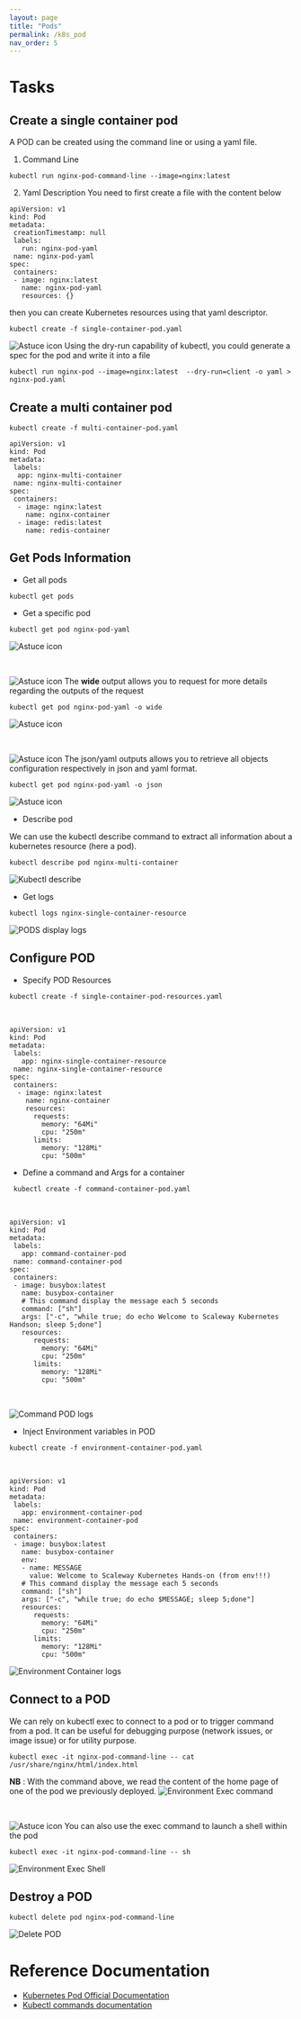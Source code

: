 ```yaml
---
layout: page
title: "Pods"
permalink: /k8s_pod
nav_order: 5
---
```

# Tasks
## Create a single container pod
A POD can be created  using the command line or using a yaml file.
1. Command Line 
```
kubectl run nginx-pod-command-line --image=nginx:latest
```
2. Yaml Description
You need to first create a file with the content below
```
apiVersion: v1
kind: Pod
metadata:
 creationTimestamp: null
 labels:
   run: nginx-pod-yaml
 name: nginx-pod-yaml
spec:
 containers:
 - image: nginx:latest
   name: nginx-pod-yaml
   resources: {}
```
then you can create Kubernetes resources using that yaml descriptor.
```
kubectl create -f single-container-pod.yaml
```
![Astuce icon](assets/images/astuce_icon.png) Using the dry-run capability of kubectl, you could generate  a spec for the pod and write it into a file 

```
kubectl run nginx-pod --image=nginx:latest  --dry-run=client -o yaml > nginx-pod.yaml
```
## Create a multi container pod
```
kubectl create -f multi-container-pod.yaml
```
```
apiVersion: v1
kind: Pod
metadata:
 labels:
  app: nginx-multi-container
 name: nginx-multi-container
spec:
 containers:
  - image: nginx:latest
    name: nginx-container
  - image: redis:latest
    name: redis-container
```
## Get Pods Information
- Get all pods
```
kubectl get pods
```
- Get a specific pod
```
kubectl get pod nginx-pod-yaml
```
![Astuce icon](assets/images/pods/kubectl_get_pods.png)

<br/>

![Astuce icon](assets/images/astuce_icon.png) The **wide** output allows you to request for more details regarding the outputs of the request
```
kubectl get pod nginx-pod-yaml -o wide
```
![Astuce icon](assets/images/pods/kubectl_get_specific_pods_wiide.png)

<br/>

![Astuce icon](assets/images/astuce_icon.png) The json/yaml outputs allows you  to retrieve all objects configuration respectively in json and yaml format.
```
kubectl get pod nginx-pod-yaml -o json
```
![Astuce icon](assets/images/pods/kubectl_get_specific_pods_json.png)

- Describe pod

We can use the kubectl describe command to extract all information about a kubernetes resource  (here a pod).
```
kubectl describe pod nginx-multi-container
```
![Kubectl describe](assets/images/pods/kubectl_describe_pod.png)
- Get logs 
```
kubectl logs nginx-single-container-resource
```
![PODS display logs](assets/images/pods/kubectl_logs_pods.png)
## Configure POD
- Specify POD Resources
```
kubectl create -f single-container-pod-resources.yaml
```
<br/>

```
apiVersion: v1
kind: Pod
metadata:
 labels:
   app: nginx-single-container-resource
 name: nginx-single-container-resource
spec:
 containers:
  - image: nginx:latest
    name: nginx-container
    resources:
      requests:
        memory: "64Mi"
        cpu: "250m"
      limits:
        memory: "128Mi"
        cpu: "500m"
```
- Define a command and Args for a container
```
 kubectl create -f command-container-pod.yaml
```

<br/>

```
apiVersion: v1
kind: Pod
metadata:
 labels:
   app: command-container-pod
 name: command-container-pod
spec:
 containers:
 - image: busybox:latest
   name: busybox-container
   # This command display the message each 5 seconds
   command: ["sh"]
   args: ["-c", "while true; do echo Welcome to Scaleway Kubernetes Handson; sleep 5;done"]
   resources:
      requests:
        memory: "64Mi"
        cpu: "250m"
      limits:
        memory: "128Mi"
        cpu: "500m"
```
<br/>

![Command POD logs](assets/images/pods/kubectl_cmd_container_logs.png)

- Inject Environment variables in POD
```
kubectl create -f environment-container-pod.yaml
```
<br/>

```
apiVersion: v1
kind: Pod
metadata:
 labels:
   app: environment-container-pod
 name: environment-container-pod
spec:
 containers:
 - image: busybox:latest
   name: busybox-container
   env:
   - name: MESSAGE
     value: Welcome to Scaleway Kubernetes Hands-on (from env!!!)
   # This command display the message each 5 seconds
   command: ["sh"]
   args: ["-c", "while true; do echo $MESSAGE; sleep 5;done"]
   resources:
      requests:
        memory: "64Mi"
        cpu: "250m"
      limits:
        memory: "128Mi"
        cpu: "500m"
```
![Environment Container logs](assets/images/pods/kubectl_env_container_logs.png)

## Connect to a POD
We can rely on kubectl exec to connect to a pod or to trigger command from a pod.
It can be useful for debugging purpose (network issues, or image issue) or for utility purpose.
```
kubectl exec -it nginx-pod-command-line -- cat /usr/share/nginx/html/index.html
```
**NB** : With the command above, we read the content of the home page of one of the pod we previously deployed.
![Environment Exec command](assets/images/pods/kubectl_exec_pod.png)

<br/>

![Astuce icon](assets/images/astuce_icon.png) You can also use the exec command to launch a shell within the pod
```
kubectl exec -it nginx-pod-command-line -- sh
```
![Environment Exec Shell](assets/images/pods/kubectl_exec_shell.png)
## Destroy a POD
```
kubectl delete pod nginx-pod-command-line
```
![Delete POD](assets/images/pods/kubectl_delete_pods.png)

# Reference Documentation
- [Kubernetes Pod Official Documentation](https://kubernetes.io/docs/concepts/workloads/pods/)
- [Kubectl commands documentation](https://kubernetes.io/docs/reference/generated/kubectl/kubectl-commands)
